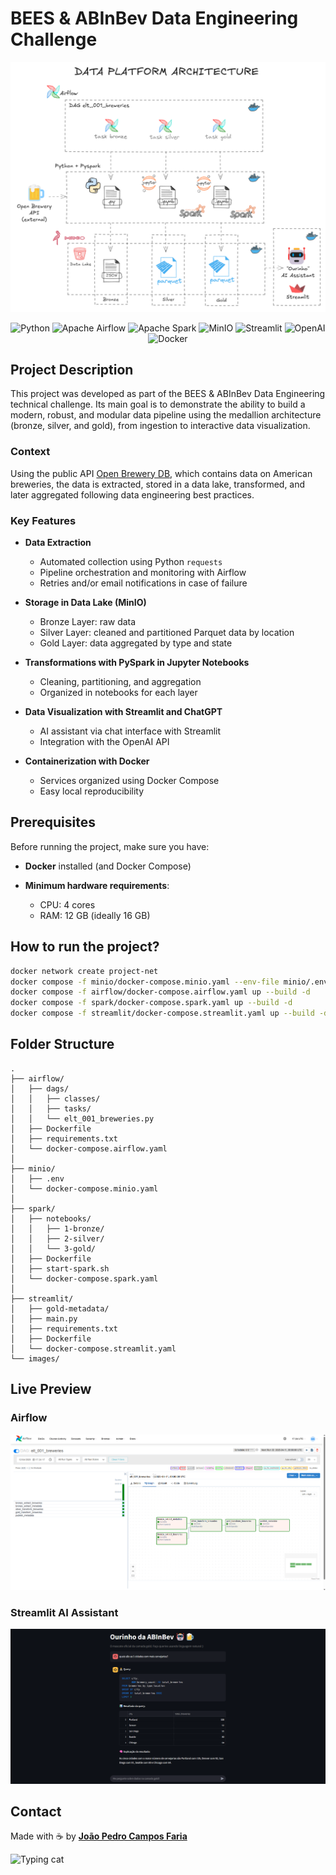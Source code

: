 
# BEES & ABInBev Data Engineering Challenge
![alt text](image-5.png)

<div align="center">

  <img src="https://img.shields.io/badge/Python-Language-blue?logo=python" alt="Python"/>
  <img src="https://img.shields.io/badge/Airflow-Orchestration-brightgreen?logo=apache-airflow" alt="Apache Airflow"/>
  <img src="https://img.shields.io/badge/Spark-Processing-orange?logo=apache-spark" alt="Apache Spark"/>
  <img src="https://img.shields.io/badge/MinIO-Object_Storage-red?logo=minio" alt="MinIO"/>
  <img src="https://img.shields.io/badge/Streamlit-Chat-ff4b4b?logo=streamlit" alt="Streamlit"/>
  <img src="https://img.shields.io/badge/OpenAI-API-black?logo=openai" alt="OpenAI"/>
  <img src="https://img.shields.io/badge/Docker-Compose-8e44ad?logo=docker" alt="Docker"/>

</div>

## Project Description

This project was developed as part of the BEES & ABInBev Data Engineering technical challenge. Its main goal is to demonstrate the ability to build a modern, robust, and modular data pipeline using the medallion architecture (bronze, silver, and gold), from ingestion to interactive data visualization.

### Context

Using the public API [Open Brewery DB](https://www.openbrewerydb.org/), which contains data on American breweries, the data is extracted, stored in a data lake, transformed, and later aggregated following data engineering best practices.

### Key Features

- **Data Extraction**
  - Automated collection using Python `requests`
  - Pipeline orchestration and monitoring with Airflow
  - Retries and/or email notifications in case of failure

- **Storage in Data Lake (MinIO)**
  - Bronze Layer: raw data
  - Silver Layer: cleaned and partitioned Parquet data by location
  - Gold Layer: data aggregated by type and state

- **Transformations with PySpark in Jupyter Notebooks**
  - Cleaning, partitioning, and aggregation
  - Organized in notebooks for each layer

- **Data Visualization with Streamlit and ChatGPT**
  - AI assistant via chat interface with Streamlit
  - Integration with the OpenAI API

- **Containerization with Docker**
  - Services organized using Docker Compose
  - Easy local reproducibility

## Prerequisites

Before running the project, make sure you have:

- **Docker** installed (and Docker Compose)

- **Minimum hardware requirements**:
  - CPU: 4 cores
  - RAM: 12 GB (ideally 16 GB)

## How to run the project?

```bash
docker network create project-net
docker compose -f minio/docker-compose.minio.yaml --env-file minio/.env up --build -d
docker compose -f airflow/docker-compose.airflow.yaml up --build -d
docker compose -f spark/docker-compose.spark.yaml up --build -d
docker compose -f streamlit/docker-compose.streamlit.yaml up --build -d
```

## Folder Structure
```
.
├── airflow/
│   ├── dags/
│   │   ├── classes/
│   │   ├── tasks/
│   │   └── elt_001_breweries.py
│   ├── Dockerfile
│   ├── requirements.txt
│   └── docker-compose.airflow.yaml
│
├── minio/
│   ├── .env
│   └── docker-compose.minio.yaml
│
├── spark/
│   ├── notebooks/
│   │   ├── 1-bronze/
│   │   ├── 2-silver/
│   │   └── 3-gold/
│   ├── Dockerfile
│   ├── start-spark.sh
│   └── docker-compose.spark.yaml
│
├── streamlit/
│   ├── gold-metadata/
│   ├── main.py
│   ├── requirements.txt
│   ├── Dockerfile
│   └── docker-compose.streamlit.yaml
└── images/

```
## Live Preview
### Airflow
![alt text](image-2.png)
### Streamlit AI Assistant
![alt text](image-3.png)

## Contact

Made with ☕ by [**João Pedro Campos Faria**](https://www.linkedin.com/in/ocamposfaria)  
<p align="left">
  <img src="https://media.giphy.com/media/JIX9t2j0ZTN9S/giphy.gif" alt="Typing cat" width="200"/>
</p>
